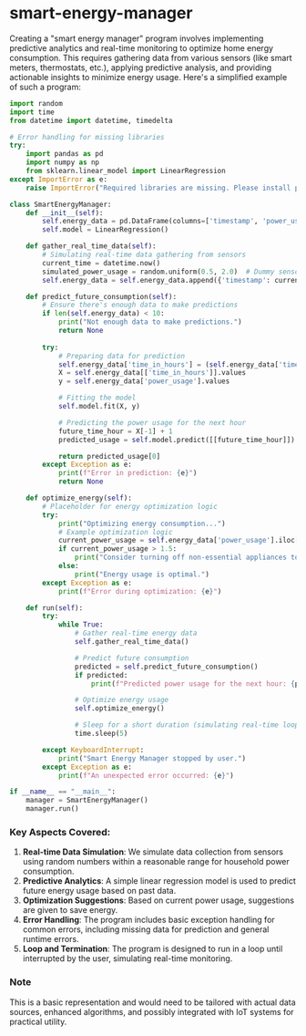 # smart-energy-manager

Creating a "smart energy manager" program involves implementing predictive analytics and real-time monitoring to optimize home energy consumption. This requires gathering data from various sensors (like smart meters, thermostats, etc.), applying predictive analysis, and providing actionable insights to minimize energy usage. Here's a simplified example of such a program:

```python
import random
import time
from datetime import datetime, timedelta

# Error handling for missing libraries
try:
    import pandas as pd
    import numpy as np
    from sklearn.linear_model import LinearRegression
except ImportError as e:
    raise ImportError("Required libraries are missing. Please install pandas, numpy, and scikit-learn.") from e

class SmartEnergyManager:
    def __init__(self):
        self.energy_data = pd.DataFrame(columns=['timestamp', 'power_usage'])
        self.model = LinearRegression()

    def gather_real_time_data(self):
        # Simulating real-time data gathering from sensors
        current_time = datetime.now()
        simulated_power_usage = random.uniform(0.5, 2.0)  # Dummy sensor data in kW
        self.energy_data = self.energy_data.append({'timestamp': current_time, 'power_usage': simulated_power_usage}, ignore_index=True)

    def predict_future_consumption(self):
        # Ensure there's enough data to make predictions
        if len(self.energy_data) < 10:
            print("Not enough data to make predictions.")
            return None
        
        try:
            # Preparing data for prediction
            self.energy_data['time_in_hours'] = (self.energy_data['timestamp'] - self.energy_data['timestamp'].min()).dt.total_seconds() / 3600
            X = self.energy_data[['time_in_hours']].values
            y = self.energy_data['power_usage'].values

            # Fitting the model
            self.model.fit(X, y)

            # Predicting the power usage for the next hour
            future_time_hour = X[-1] + 1
            predicted_usage = self.model.predict([[future_time_hour]])

            return predicted_usage[0]
        except Exception as e:
            print(f"Error in prediction: {e}")
            return None

    def optimize_energy(self):
        # Placeholder for energy optimization logic
        try:
            print("Optimizing energy consumption...")
            # Example optimization logic
            current_power_usage = self.energy_data['power_usage'].iloc[-1]
            if current_power_usage > 1.5:
                print("Consider turning off non-essential appliances to save energy.")
            else:
                print("Energy usage is optimal.")
        except Exception as e:
            print(f"Error during optimization: {e}")

    def run(self):
        try:
            while True:
                # Gather real-time energy data
                self.gather_real_time_data()

                # Predict future consumption
                predicted = self.predict_future_consumption()
                if predicted:
                    print(f"Predicted power usage for the next hour: {predicted:.2f} kW")

                # Optimize energy usage
                self.optimize_energy()

                # Sleep for a short duration (simulating real-time loop)
                time.sleep(5)

        except KeyboardInterrupt:
            print("Smart Energy Manager stopped by user.")
        except Exception as e:
            print(f"An unexpected error occurred: {e}")

if __name__ == "__main__":
    manager = SmartEnergyManager()
    manager.run()
```

### Key Aspects Covered:
1. **Real-time Data Simulation**: We simulate data collection from sensors using random numbers within a reasonable range for household power consumption.
2. **Predictive Analytics**: A simple linear regression model is used to predict future energy usage based on past data.
3. **Optimization Suggestions**: Based on current power usage, suggestions are given to save energy.
4. **Error Handling**: The program includes basic exception handling for common errors, including missing data for prediction and general runtime errors.
5. **Loop and Termination**: The program is designed to run in a loop until interrupted by the user, simulating real-time monitoring.

### Note
This is a basic representation and would need to be tailored with actual data sources, enhanced algorithms, and possibly integrated with IoT systems for practical utility.